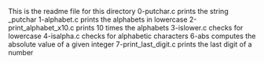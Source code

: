 This is the readme file for this directory
0-putchar.c prints the string _putchar
1-alphabet.c prints the alphabets in lowercase
2-print_alphabet_x10.c prints 10 times the alphabets
3-islower.c checks for lowercase
4-isalpha.c checks for alphabetic characters
6-abs computes the absolute value of a given integer
7-print_last_digit.c prints the last digit of a number
